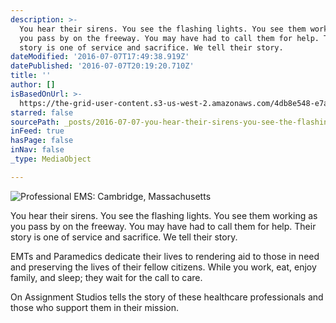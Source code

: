 ```yaml
---
description: >-
  You hear their sirens. You see the flashing lights. You see them working as
  you pass by on the freeway. You may have had to call them for help. Their
  story is one of service and sacrifice. We tell their story. 
dateModified: '2016-07-07T17:49:38.919Z'
datePublished: '2016-07-07T20:19:20.710Z'
title: ''
author: []
isBasedOnUrl: >-
  https://the-grid-user-content.s3-us-west-2.amazonaws.com/4db8e548-e7a6-45f2-a97e-1050d84bdb37.jpg
starred: false
sourcePath: _posts/2016-07-07-you-hear-their-sirens-you-see-the-flashing-lights-you-see.md
inFeed: true
hasPage: false
inNav: false
_type: MediaObject

---
```

![Professional EMS: Cambridge, Massachusetts](https://the-grid-user-content.s3-us-west-2.amazonaws.com/4db8e548-e7a6-45f2-a97e-1050d84bdb37.jpg)

You hear their sirens. You see the flashing lights. You see them working as you pass by on the freeway. You may have had to call them for help. Their story is one of service and sacrifice. We tell their story. 

EMTs and Paramedics dedicate their lives to rendering aid to those in need and preserving the lives of their fellow citizens. While you work, eat, enjoy family, and sleep; they wait for the call to care. 

On Assignment Studios tells the story of these healthcare professionals and those who support them in their mission.
